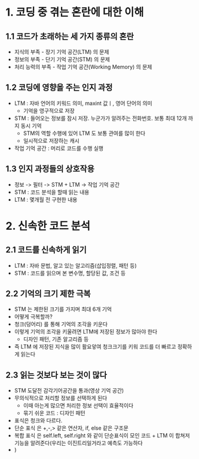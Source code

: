 # 1. 코딩 중 겪는 혼란에 대한 이해
## 1.1 코드가 초래하는 세 가지 종류의 혼란
- 지식의 부족 - 장기 기억 공간(LTM) 의 문제 
- 정보의 부족 - 단기 기억 공간(STM) 의 문제
- 처리 능력의 부족 - 작업 기억 공간(Working Memory) 의 문제

## 1.2 코딩에 영향을 주는 인지 과정
- LTM : 자바 언어의 키워드 의미, maxint 값ㅣ, 영어 단어의 의미
  - 기억을 영구적으로 저장
- STM : 들어오는 정보를 잠시 저장. 누군가가 알려주는 전화번호. 보통 최대 12개 까지 동시 기억
  - STM의 역할 수행에 있어 LTM 도 보통 관여를 많이 한다
  - 일시적으로 저장하는 캐시
- 작업 기억 공간 : 머리로 코드를 수행 실행

## 1.3 인지 과정들의 상호작용
- 정보 -> 필터 -> STM  +  LTM -> 작업 기억 공간
- STM : 코드 분석을 할때 읽는 내용
- LTM : 몇개월 전 구현한 내용

# 2. 신속한 코드 분석
## 2.1 코드를 신속하게 읽기
- LTM : 자바 문법, 알고 있는 알고리즘(삽입정렬, 패턴 등)
- STM : 코드를 읽으며 본 변수명, 할당된 값, 조건 등

## 2.2 기억의 크기 제한 극복
- STM 는 제한된 크기를 가지며 최대 6개 기억
- 어떻게 극복할까?
- 청크(덩어리) 를 통해 기억의 조각을 키운다
- 이렇게 기억의 조각을 키울려면 LTM에 저장된 정보가 많아야 한다
  - 디자인 패턴, 기존 알고리즘 등
- 즉 LTM 에 저장된 지식을 많이 활요앟여 청크크기를 키워 코드를 더 빠르고 정확하게 읽는다

## 2.3 읽는 것보다 보는 것이 많다
- STM 도달전 감각기어공간을 통과(영상 기억 공간)
- 무의식적으로 처리할 정보를 선택하게 된다
  - 이때 아는게 많으면 처리한 정보 선택이 효율적이다
  - 묶기 쉬운 코드 : 디자인 패턴
- 표식은 청크와 다르다.
- 단순 표식 은 +,-,> 같은 연산자, if, else 같은 구조문
- 복합 표식 은 self.left, self.right 와 같이 단순표식이 모인 코드 + LTM 이 합쳐저 기능을 알려준다(우리는 이진트리일거라고 예측도 가능하다
- )